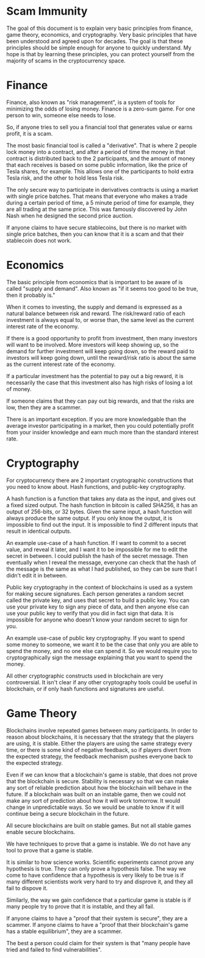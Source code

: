 Scam Immunity
========

The goal of this document is to explain very basic principles from finance, game theory, economics, and cryptography. Very basic principles that have been understood and agreed upon for decades.
The goal is that these principles should be simple enough for anyone to quickly understand.
My hope is that by learning these principles, you can protect yourself from the majority of scams in the cryptocurrency space.

Finance
========

Finance, also known as "risk management", is a system of tools for minimizing the odds of losing money. Finance is a zero-sum game. For one person to win, someone else needs to lose.

So, if anyone tries to sell you a financial tool that generates value or earns profit, it is a scam.

The most basic financial tool is called a "derivative". That is where 2 people lock money into a contract, and after a period of time the money in that contract is distributed back to the 2 participants, and the amount of money that each receives is based on some public information, like the price of Tesla shares, for example. This allows one of the participants to hold extra Tesla risk, and the other to hold less Tesla risk.

The only secure way to participate in derivatives contracts is using a market with single price batches. That means that everyone who makes a trade during a certain period of time, a 5 minute period of time for example, they are all trading at the same price. This was famously discovered by John Nash when he designed the second price auction.

If anyone claims to have secure stablecoins, but there is no market with single price batches, then you can know that it is a scam and that their stablecoin does not work.

Economics
======

The basic principle from economics that is important to be aware of is called "supply and demand".
Also known as "if it seems too good to be true, then it probably is."

When it comes to investing, the supply and demand is expressed as a natural balance between risk and reward.
The risk/reward ratio of each investment is always equal to, or worse than, the same level as the current interest rate of the economy.

If there is a good opportunity to profit from investment, then many investors will want to be involved. More investors will keep showing up, so the demand for further investment will keep going down, so the reward paid to investors will keep going down, until the reward/risk ratio is about the same as the current interest rate of the economy.

If a particular investment has the potential to pay out a big reward, it is necessarily the case that this investment also has high risks of losing a lot of money.

If someone claims that they can pay out big rewards, and that the risks are low, then they are a scammer.

There is an important exception. If you are more knowledgable than the average investor participating in a market, then you could potentially profit from your insider knowledge and earn much more than the standard interest rate.

Cryptography
========

For cryptocurrency there are 2 important cryptographic constructions that you need to know about. Hash functions, and public-key cryptography.

A hash function is a function that takes any data as the input, and gives out a fixed sized output. The hash function in bitcoin is called SHA256, it has an output of 256-bits, or 32 bytes.
Given the same input, a hash function will always produce the same output.
If you only know the output, it is impossible to find out the input.
It is impossible to find 2 different inputs that result in identical outputs.

An example use-case of a hash function. If I want to commit to a secret value, and reveal it later, and I want it to be impossible for me to edit the secret in between.
I could publish the hash of the secret message. Then eventually when I reveal the message, everyone can check that the hash of the message is the same as what I had published, so they can be sure that I didn't edit it in between.

Public key cryptography in the context of blockchains is used as a system for making secure signatures. Each person generates a random secret called the private key, and uses that secret to build a public key.
You can use your private key to sign any piece of data, and then anyone else can use your public key to verify that you did in fact sign that data.
It is impossible for anyone who doesn't know your random secret to sign for you.

An example use-case of public key cryptography. If you want to spend some money to someone, we want it to be the case that only you are able to spend the money, and no one else can spend it. So we would require you to cryptographically sign the message explaining that you want to spend the money.

All other cryptographic constructs used in blockchain are very controversial. It isn't clear if any other cryptography tools could be useful in blockchain, or if only hash functions and signatures are useful. 

Game Theory
=========

Blockchains involve repeated games between many participants. In order to reason about blockchains, it is necessary that the strategy that the players are using, it is stable. Either the players are using the same strategy every time, or there is some kind of negative feedback, so if players divert from the expected strategy, the feedback mechanism pushes everyone back to the expected strategy.

Even if we can know that a blockchain's game is stable, that does not prove that the blockchain is secure. Stability is necessary so that we can make any sort of reliable prediction about how the blockchain will behave in the future. If a blockchain was built on an instable game, then we could not make any sort of prediction about how it will work tomorrow. It would change in unpredictable ways. So we would be unable to know if it will continue being a secure blockchain in the future.

All secure blockchains are built on stable games. But not all stable games enable secure blockchains.

We have techniques to prove that a game is instable.
We do not have any tool to prove that a game is stable.

It is similar to how science works. Scientific experiments cannot prove any hypothesis is true. They can only prove a hypothesis false. The way we come to have confidence that a hypothesis is very likely to be true is if many different scientists work very hard to try and disprove it, and they all fail to dispove it. 

Similarly, the way we gain confidence that a particular game is stable is if many people try to prove that it is instable, and they all fail.

If anyone claims to have a "proof that their system is secure", they are a scammer.
If anyone claims to have a "proof that their blockchain's game has a stable equilibrium", they are a scammer.

The best a person could claim for their system is that "many people have tried and failed to find vulnerabilities".

